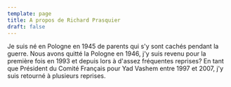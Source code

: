 ```yaml
---
template: page
title: A propos de Richard Prasquier
draft: false
---
```

Je suis né en Pologne en 1945 de parents qui s'y sont cachés pendant la guerre. Nous avons quitté la Pologne en 1946, j'y suis revenu pour la première fois en 1993 et depuis lors à d'assez fréquentes reprises? En tant que Président du Comité Français pour Yad Vashem entre 1997 et 2007, j'y suis retourné à plusieurs reprises.

